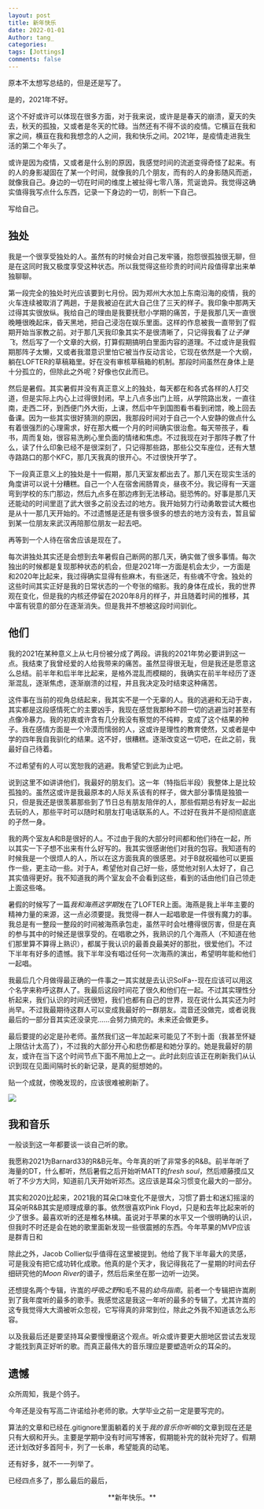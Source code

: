 ```yaml
---
layout: post
title: 新年快乐
date: 2022-01-01
Author: tang_
categories:
tags: [Jottings]
comments: false
---
```


原本不太想写总结的，但是还是写了。

是的，2021年不好。

这个不好或许可以体现在很多方面，对于我来说，或许是是春天的崩溃，夏天的失去，秋天的孤独，又或者是冬天的忙碌。当然还有不得不谈的疫情。它横亘在我和家之间，横亘在我和我想念的人之间，我和快乐之间。2021年，是疫情走进我生活的第二个年头了。

或许是因为疫情，又或者是什么别的原因，我感觉时间的流逝变得奇怪了起来。有的人的身影凝固在了某一个时间，就像我的几个朋友，而有的人的身影随风而逝，就像我自己。身边的一切在时间的维度上被扯得七零八落，荒诞诡异。我觉得这确实值得我写点什么东西，记录一下身边的一切，剖析一下自己。

写给自己。

## 独处

我是一个很享受独处的人。虽然有的时候会对自己发牢骚，抱怨很孤独很无聊，但是在这同时我又极度享受这种状态。所以我觉得这些珍贵的时间片段值得拿出来单独聊聊。

第一段完全的独处时光应该要到七月份。因为郑州大水加上东南沿海的疫情，我的火车连续被取消了两趟，于是我被迫在武大自己住了三天的样子。我印象中那两天过得其实很放纵。我给自己的理由是我要抚慰小学期的痛苦，于是我那几天一直很晚睡很晚起床，昏天黑地，把自己浸泡在娱乐里面。这样的作息被我一直带到了假期开始当家教之前。对于那几天我印象其实不是很清晰了，只记得我看了*让子弹飞*，然后写了一个文章的大纲，打算假期搞明白里面内容的道理。不过或许是我假期那阵子太懒，又或者我潜意识里怕它被当作反动言论，它现在依然是一个大纲，躺在LOFTER的草稿箱里。好在没有审核草稿箱的机制。那段时间虽然在身体上是十分孤立的，但除此之外呢？好像也仅此而已。

然后是暑假。其实暑假并没有真正意义上的独处，每天都在和各式各样的人打交道，但是实际上内心上过得很封闭。早上八点多出门上班，从学院路出发，一直往南，走西二环，到西便门外大街，上课，然后中午到国图看书看到闭馆，晚上回去备课。因为一些其实很好猜测的原因，我那段时间对于自己一个人安静的做点什么有着很强烈的心理需求，好在那大概一个月的时间确实很治愈。每天带孩子，看书，周而复始，很容易洗刷心里负面的情绪和焦虑。不过我现在对于那阵子教了什么，读了什么印象已经不是很深刻了，只记得那些路，那些公交车座位，还有大慧寺路路口的那个KFC，那几天我真的很开心。不过很快开学了。

下一段真正意义上的独处是十一假期，那几天室友都出去了。那几天在现实生活的角度讲可以说十分糟糕。自己一个人在宿舍闹肠胃炎，昼夜不分。我记得有一天遛弯到学校的东门那边，然后九点多在那边疼到无法移动。挺恐怖的。好事是那几天还能动的时间里逛了武大很多之前没去过的地方。我开始努力行动勇敢尝试大概也是从十一那几天开始的。不过遗憾是还是有很多很多的想去的地方没有去，暂且留到某一位朋友来武汉再陪那位朋友一起去吧。

再等到一个人待在宿舍应该是现在了。

每次讲独处其实还是会想到去年暑假自己断网的那几天，确实做了很多事情。每次独出的时候都是复现那种状态的机会，但是2021年一方面是机会太少，一方面是和2020年比起来，我过得确实显得有些麻木，有些迷茫，有些魂不守舍。独处的这些时间其实正好是我的日常状态的一个夸张的缩影。我的身体在成长，我的世界观在变化，但是我的内核还停留在2020年8月的样子，并且随着时间的推移，其中富有锐意的部分在逐渐消失。但是我并不想被这段时间驯化。

## 他们

我的2021在某种意义上从七月份被分成了两段。讲我的2021年势必要讲到这一点。我结束了我曾经爱的人给我带来的痛苦。虽然显得很无耻，但是我还是愿意这么总结。前半年和后半年比起来，是格外混乱而模糊的，我确实在前半年经历了逐渐混乱，逐渐焦虑，逐渐崩溃的过程，并且我决定及时结束这种痛苦。

这件事在当前的视角总结起来，我其实不是一个无辜的人。我的逃避和无动于衷，其实都是这段感情死亡的主要凶手，我现在感觉我那种不顾一切的逃避当时甚至有点像冷暴力。我的初衷或许含有几分我没有察觉的不纯粹，变成了这个结果的种子。我在感情方面是一个冷漠而懦弱的人，这或许是理性的教育使然，又或者是中学的四年我自我驯化的结果。这不好，很糟糕。逐渐改变这一切吧，在此之前，我最好自己待着。

不过希望有的人可以宽恕我的逃避。我希望它到此为止吧。

说到这里不如讲讲他们，我最好的朋友们。这一年（特指后半段）我整体上是比较孤独的。虽然这或许是我最原本的人际关系该有的样子，做大部分事情是独狼一只，但是我还是很羡慕那些到了节日总有朋友陪伴的人，那些假期总有好友一起出去玩的人，那些平时可以随时和朋友打电话联系的人。不过好在我并不是彻彻底底的孑然一身。

我的两个室友A和B是很好的人。不过由于我的大部分时间都和他们待在一起，所以其实一下子想不出来有什么好写的。我其实很感谢他们对我的包容。我知道有的时候我是一个很烦人的人，所以在这方面我真的很感恩。对于B就祝福他可以更振作一些，更主动一些。对于A，希望他对自己好一些，感觉他对别人太好了，自己其实值得更好。我不知道我的两个室友会不会看到这些，看到的话由他们自己领走上面这些咯。

暑假的时候写了一篇*我和海燕这学期*发在了LOFTER上面。海燕是我上半年主要的精神力量的来源，这一点必须要提。我觉得一群人一起唱歌是一件很有魔力的事。我总是有一整段一整段的时间被海燕承包走，虽然平时会吐槽得很厉害，但是在真的参与其中的时候还是很享受的。在唱歌之外，我熟识的几个海燕人（不知道在他们那里算不算得上熟识），都属于我认识的最善良最美好的那批，很爱他们。不过下半年有好多的遗憾。我下半年没有唱过任何一次海燕的演出，希望明年能和他们一起唱。

我最后几个月做得最正确的一件事之一其实就是去认识SolFa--现在应该可以用这个名字来称呼这群人了。我最后这段时间花了很久和他们在一起。不过其实理性分析起来，我们认识的时间还很短，我们也都有自己的世界，现在说什么其实还为时尚早。不过我最期待这群人可以变成我最好的一群朋友。混音还没做完，或者说我最后的一部分音其实还没录完......会努力搞完的。未来还会做更多。

最后要提的必定是孙老师。虽然我们这一年加起来可能见了不到十面（我甚至怀疑上限估计太高了），不过我的大部分开心和悲伤都是和她分享的。她是我最好的朋友，或许在当下这个时间节点下面不用加上之一。此时此刻应该正在刷新我们从认识到现在见面间隔时长的新记录，是真的挺想她的。

贴一个成就，傍晚发现的，应该很难被刷新了。

![](../images/2022new_year-1.jpg)



## 我和音乐

一般谈到这一年都要谈一谈自己听的歌。

我愿称2021为Barnard33的R&B元年。今年真的听了非常多的R&B。前半年听了海量的DT，什么都听，然后暑假之后开始听MATT的*fresh soul*，然后顺藤摸瓜又听了不少方大同，知道前几天开始听邓杰。这应该是耳朵习惯变化最大的一部分。

其实和2020比起来，2021我的耳朵口味变化不是很大，习惯了爵士和迷幻摇滚的耳朵听R&B其实是顺理成章的事。依然很喜欢Pink Floyd，只是和去年比起来听的少了很多。最喜欢听的还是椎名林檎。虽说对于苹果的水平又一个很明确的认识，但我时不时还是会在她的歌里面新发现一些很震撼的东西。今年苹果的MVP应该是群青日和

除此之外，Jacob Collier似乎值得在这里被提到。他给了我下半年最大的灵感，可是我没有把它成功转化成歌。他真的是个天才，我记得我花了一星期的时间去仔细研究他的*Moon River*的谱子，然后后来坐在那一边听一边哭。

还想提名两个专辑，许嵩的*呼吸之野*和毛不易的*幼鸟指南*。前者一个专辑把许嵩刷到了我年度听的最多的歌手。我感觉这是我这一年听的最多的专辑了。尤其许嵩的这专我觉得大大滴被听众忽视，它写得真的非常到位，除此之外我不知道该怎么形容。

以及我最后还是要坚持耳朵要慢慢磨这个观点。听众或许要更大胆地区尝试去发现才能找到真正好听的歌。而真正最伟大的音乐理应是要塑造听众的耳朵的。

## 遗憾

众所周知，我是个鸽子。

今年还是没有写高二许诺给孙老师的歌。大学毕业之前一定是要写完的。

算法的文章和已经在.gitignore里面躺着的关于*我的音乐你听嘛*的文章到现在还是只有大纲和开头。主要是学期中没有时间写博客，假期能补完的就补完好了。假期还计划改好多首阿卡，列了一长串，希望能真的动笔。

还有好多，就不一一列举了。


已经四点多了，那么最后的最后，

<div align=center> **新年快乐。**